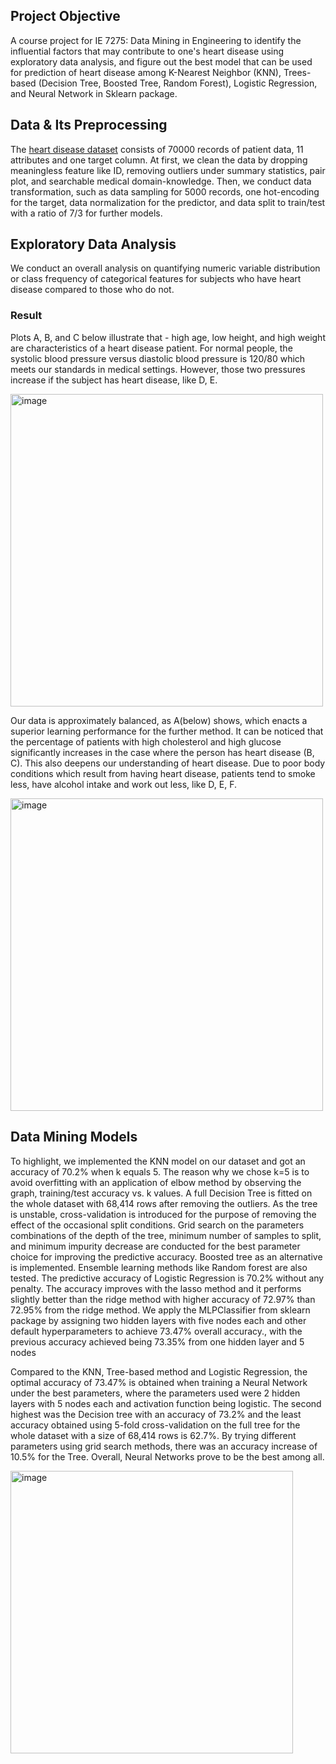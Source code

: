 ## Project Objective

A course project for IE 7275: Data Mining in Engineering to identify the influential factors that may contribute to one's heart disease using exploratory data analysis, and figure out the best model that can be used for prediction of heart disease among K-Nearest Neighbor (KNN), Trees-based (Decision Tree, Boosted Tree, Random Forest), Logistic Regression, and Neural Network in Sklearn package. 


## Data & Its Preprocessing

The [heart disease dataset](https://www.kaggle.com/sulianova/cardiovascular-disease-dataset) consists of 70000 records of patient data, 11 attributes and one target column. At first, we clean the data by dropping meaningless feature like ID, removing outliers under summary statistics, pair plot, and searchable medical domain-knowledge. Then, we conduct data transformation, such as data sampling for 5000 records, one hot-encoding for the target, data normalization for the predictor, and data split to train/test with a ratio of 7/3 for further models.

## Exploratory Data Analysis
We conduct an overall analysis on quantifying numeric variable distribution or class frequency of categorical features for subjects who have heart disease compared to those who do not.

### Result
Plots A, B, and C below illustrate that - high age, low height, and high weight are characteristics of a heart disease patient. For normal people, the systolic blood pressure versus diastolic blood pressure is 120/80 which meets our standards in medical settings. However, those two pressures increase if the subject has heart disease, like D, E. 

<img width="500" alt="image" src="https://user-images.githubusercontent.com/49282511/206949054-5826362e-f7ab-480a-b1f9-b48f83e7cef6.png"> 

Our data is approximately balanced, as A(below) shows, which enacts a superior learning performance for the further method. It can be noticed that the percentage of patients with high cholesterol and high glucose significantly increases in the case where the person has heart disease (B, C). This also deepens our understanding of heart disease. Due to poor body conditions which result from having heart disease, patients tend to smoke less, have alcohol intake and work out less, like D, E, F.

<img width="500" alt="image" src="https://user-images.githubusercontent.com/49282511/206950845-84ca7e92-4f7b-4082-af10-58588e90722a.png">


## Data Mining Models
To highlight, we implemented the KNN model on our dataset and got an accuracy of 70.2% when k equals 5. The reason why we chose k=5 is to avoid overfitting with an application of elbow method by observing the graph, training/test accuracy vs. k values. A full Decision Tree is fitted on the whole dataset with 68,414 rows after removing the outliers. As the tree is unstable, cross-validation is introduced for the purpose of removing the effect of the occasional split conditions. Grid search on the parameters combinations of the depth of the tree, minimum number of samples to split, and minimum impurity decrease are conducted for the best parameter choice for improving the predictive accuracy. Boosted tree as an alternative is implemented. Ensemble learning methods like Random forest are also tested. The predictive accuracy of Logistic Regression is 70.2% without any penalty. The accuracy improves with the lasso method and it performs slightly better than the ridge method with higher accuracy of 72.97% than 72.95% from the ridge method. We apply the MLPClassifier from sklearn package by assigning two hidden layers with five nodes each and other default hyperparameters to achieve 73.47% overall accuracy., with the previous accuracy achieved being 73.35% from one hidden layer and 5 nodes

Compared to the KNN, Tree-based method and Logistic Regression, the optimal accuracy of 73.47% is obtained when training a Neural Network under the best parameters, where the parameters used were 2 hidden layers with 5 nodes each and activation function being logistic. The second highest was the Decision tree with an accuracy of 73.2% and the least accuracy obtained using 5-fold cross-validation on the full tree for the whole dataset with a size of 68,414 rows is 62.7%. By trying different parameters using grid search methods, there was an accuracy increase of 10.5% for the Tree. Overall, Neural Networks prove to be the best among all.

<img width="452" alt="image" src="https://user-images.githubusercontent.com/49282511/206948574-e21fe882-6831-4d21-8c2f-0e3175bc5f28.png">
